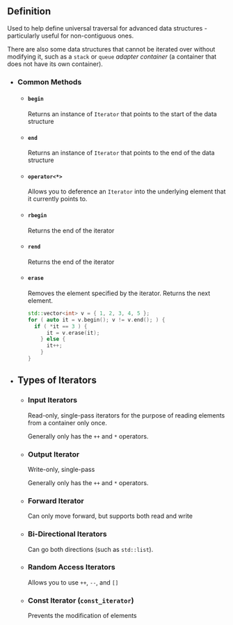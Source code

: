 ## Definition
Used to help define universal traversal for advanced data structures - particularly useful for non-contiguous ones.

There are also some data structures that cannot be iterated over without modifying it, such as a `stack` or `queue` *adapter container* (a container that does not have its own container).
- ### Common Methods
	- #### `begin`
	  Returns an instance of `Iterator` that points to the start of the data structure
	- #### `end`
	  Returns an instance of `Iterator` that points to the end of the data structure
	- #### `operator<*>`
	  Allows you to deference an `Iterator` into the underlying element that it currently points to.
	- #### `rbegin`
	  Returns the end of the iterator
	- #### `rend`
	  Returns the end of the iterator
	- #### `erase`
	  Removes the element specified by the iterator. Returns the next element.
	  ```cpp
	  std::vector<int> v = { 1, 2, 3, 4, 5 };
	  for ( auto it = v.begin(); v != v.end(); ) {
	  	if ( *it == 3 ) {
	        it = v.erase(it);
	      } else {
	        it++;
	      }
	  }
	  ```
- ## Types of Iterators
	- ### Input Iterators
	  Read-only, single-pass iterators for the purpose of reading elements from a container only once.
	  
	  Generally only has the `++` and `*` operators.
	- ### Output Iterator
	  Write-only, single-pass
	  
	  Generally only has the `++` and `*` operators.
	- ### Forward Iterator
	  Can only move forward, but supports both read and write
	- ### Bi-Directional Iterators
	  Can go both directions (such as `std::list`).
	- ### Random Access Iterators
	  Allows you to use `++`, `--`, and `[]`
	- ### Const Iterator (`const_iterator`)
	  Prevents the modification of elements